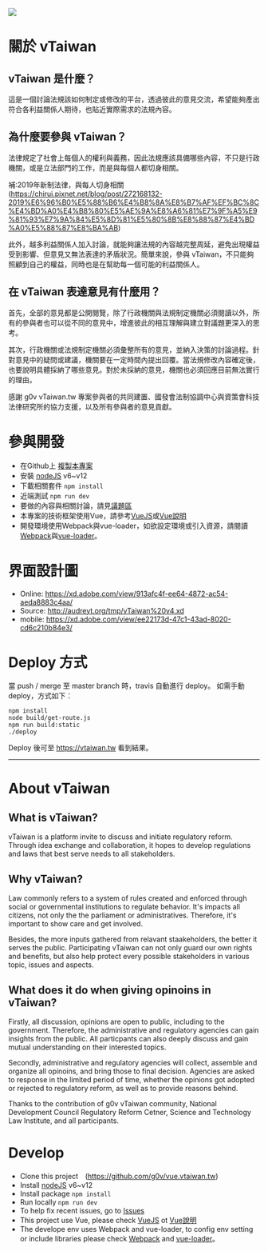 ![](https://travis-ci.org/g0v/vue.vtaiwan.tw.svg?branch=master)

# 關於 vTaiwan 

## vTaiwan 是什麼？

這是一個討論法規該如何制定或修改的平台，透過彼此的意見交流，希望能夠產出符合各利益關係人期待，也貼近實際需求的法規內容。

## 為什麼要參與 vTaiwan？

法律規定了社會上每個人的權利與義務，因此法規應該具備哪些內容，不只是行政機關，或是立法部門的工作，而是與每個人都切身相關。

補:2019年新制法律，與每人切身相關(https://chirui.pixnet.net/blog/post/272168132-2019%E6%96%B0%E5%88%B6%E4%B8%8A%E8%B7%AF%EF%BC%8C%E4%BD%A0%E4%B8%80%E5%AE%9A%E8%A6%81%E7%9F%A5%E9%81%93%E7%9A%84%E5%8D%81%E5%80%8B%E8%88%87%E4%BD%A0%E5%88%87%E8%BA%AB)

此外，越多利益關係人加入討論，就能夠讓法規的內容越完整周延，避免出現權益受到影響、但意見又無法表達的矛盾狀況。簡單來說，參與 vTaiwan，不只能夠照顧到自己的權益，同時也是在幫助每一個可能的利益關係人。

## 在 vTaiwan 表達意見有什麼用？

首先，全部的意見都是公開閱覽，除了行政機關與法規制定機關必須閱讀以外，所有的參與者也可以從不同的意見中，增進彼此的相互理解與建立對議題更深入的思考。

其次，行政機關或法規制定機關必須彙整所有的意見，並納入決策的討論過程。針對意見中的疑問或建議，機關要在一定時間內提出回覆。當法規修改內容確定後，也要說明具體採納了哪些意見。對於未採納的意見，機關也必須回應目前無法實行的理由。

感謝 g0v vTaiwan.tw 專案參與者的共同建置、國發會法制協調中心與資策會科技法律研究所的協力支援，以及所有參與者的意見貢獻。


# 參與開發

* 在Github上
[複製本專案](https://github.com/g0v/vue.vtaiwan.tw)
* 安裝
[nodeJS](https://nodejs.org/en/) v6~v12
* 下載相關套件
```npm install```
* 近端測試
```npm run dev```
* 要做的內容與相關討論，請見[議題區](https://github.com/g0v/vue.vtaiwan.tw/issues)
* 本專案的技術框架使用Vue，請參考[VueJS](https://vuejs.org/)或[Vue說明](https://cn.vuejs.org/)
* 開發環境使用Webpack與vue-loader，如欲設定環境或引入資源，請閱讀[Webpack](http://webpack.github.io/)與[vue-loader](https://github.com/vuejs/vue-loader)。

# 界面設計圖

* Online: https://xd.adobe.com/view/913afc4f-ee64-4872-ac54-aeda8883c4aa/
* Source: http://audreyt.org/tmp/vTaiwan%20v4.xd
* mobile: https://xd.adobe.com/view/ee22173d-47c1-43ad-8020-cd6c210b84e3/

# Deploy 方式

當 push / merge 至 master branch 時，travis 自動進行 deploy。
如需手動 deploy，方式如下：

```
npm install
node build/get-route.js
npm run build:static
./deploy
```

Deploy 後可至 https://vtaiwan.tw 看到結果。

---

# About vTaiwan

## What is vTaiwan?

vTaiwan is a platform invite to discuss and initiate regulatory reform. Through idea exchange and collaboration, it hopes to develop regulations and laws that best serve needs to all stakeholders. 


## Why vTaiwan?

Law commonly refers to a system of rules created and enforced through social or governmental institutions to regulate behavior. It's impacts all citizens, not only the the parliament or administratives. Therefore, it's important to show care and get involved. 


Besides, the more inputs gathered from relavant staakeholders, the better it serves the public. Participating vTaiwan can not only guard our own rights and benefits, but also help protect every possible stakeholders in various topic, issues and aspects.


## What does it do when giving opinoins in vTaiwan?

Firstly, all discussion, opinions are open to public, including to the government. Therefore, the administrative and regulatory agencies can gain insights from the public. All particpants can also deeply discuss and gain mutual understanding on their interested topics. 

Secondly, administrative and regulatory agencies will collect, assemble and organize all opinoins, and bring those to final decision. Agencies are asked to response in the limited period of time, whether the opinions got adopted or rejected to regulatory reform, as well as to provide reasons behind. 

Thanks to the contribution of g0v vTaiwan community, National Development Council Regulatory Reform Cetner, Science and Technology Law Institute, and all participants. 


# Develop
* Clone this project　(https://github.com/g0v/vue.vtaiwan.tw)
* Install [nodeJS](https://nodejs.org/en/) v6~v12
* Install package
```npm install```
* Run locally
```npm run dev```
* To help fix recent issues, go to [Issues](https://github.com/g0v/vue.vtaiwan.tw/issues)
* This project use Vue, please check [VueJS](https://vuejs.org/) ot [Vue說明](https://cn.vuejs.org/)
* The develope env uses Webpack and vue-loader, to config env setting or include libraries please check [Webpack](http://webpack.github.io/) and [vue-loader](https://github.com/vuejs/vue-loader)。
